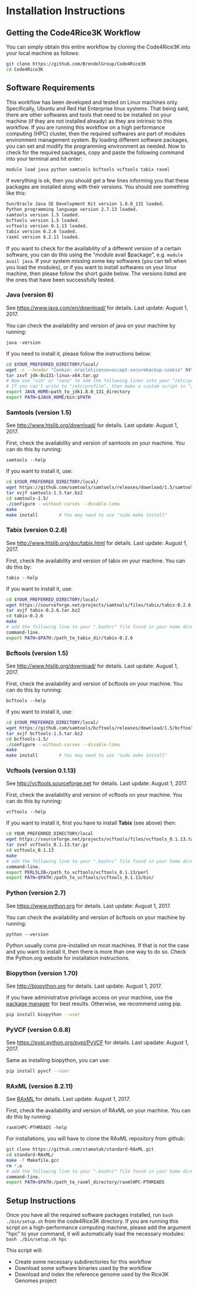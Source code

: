# Installation Instructions

## Getting the Code4Rice3K Workflow

You can simply obtain this entire workflow by cloning the Code4Rice3K into your local machine as follows:

```bash
git clone https://github.com/BrendelGroup/Code4Rice3K  
cd Code4Rice3K
```

## Software Requirements

This workflow has been developed and tested on Linux machines only. 
Specifically, Ubuntu and Red Hat Enterprise linux systems. 
That being said, there are other softwares and tools that need to be installed on your machine (if they are not installed already) as they are intrinsic to this workflow.
If you are running this workflow on a high performance computing (HPC) cluster, then the required softwares are part of modules environment management system.
By loading different software packages, you can set and modify the programming environment as needed. 
Now to check for the required packages, copy and paste the following command into your terminal and hit enter:
```bash
module load java python samtools bcftools vcftools tabix raxml
```
If everything is ok, then you should get a few lines informing you that these packages are installed along with their versions.
You should see something like this:
```bash
Sun/Oracle Java SE Development Kit version 1.8.0_131 loaded.
Python programming language version 2.7.13 loaded.
samtools version 1.5 loaded.
bcftools version 1.5 loaded.
vcftools version 0.1.13 loaded.
tabix version 0.2.6 loaded.
raxml version 8.2.11 loaded.
```
If you want to check for the availability of a different version of a certain software, you can do this using the "module avail $package", e.g. `module avail java`.
If your system missing some key softwares (you can tell when you load the modules), or if you want to install softwares on your linux machine, then please follow 
the short guide below. 
The versions listed are the ones that have been successfully tested.

### Java (version 8)
See https://www.java.com/en/download/ for details. Last update: August 1, 2017.

You can check the availability and version of java on your machine by running:

`java -version`

If you need to install it, please follow the instructions below:
```bash
cd $YOUR_PREFERRED_DIRECTORY/local/
wget -c --header "Cookie: oraclelicense=accept-securebackup-cookie" http://download.oracle.com/otn-pub/java/jdk/8u131-b11/d54c1d3a095b4ff2b6607d096fa80163/jdk-8u131-linux-x64.tar.gz
tar zxvf jdk-8u131-linux-x64.tar.gz
# Now use "vim" or "nano" to add the following lines into your "/etc/profile":
# If you can't write to "/etc/profile", then make a custom script in "/etc/profile.d/" and add:
export JAVA_HOME=path_to_jdk1.8.0_131_directory
export PATH=$JAVA_HOME/bin:$PATH
```

### Samtools (version 1.5)
See http://www.htslib.org/download/ for details. Last update: August 1, 2017.

First, check the availability and version of samtools on your machine. 
You can do this by running:

`samtools --help`

If you want to install it, use:
```bash
cd $YOUR_PREFERRED_DIRECTORY/local/  
wget https://github.com/samtools/samtools/releases/download/1.5/samtools-1.5.tar.bz2  
tar xvjf samtools-1.5.tar.bz2  
cd samtools-1.5/
./configure --without-curses --disable-lzma  
make  
make install		# You may need to use "sudo make install"
```

### Tabix (version 0.2.6)
See http://www.htslib.org/doc/tabix.html for details. Last update: August 1, 2017.

First, check the availability and version of tabix on your machine.
You can do this by:

`tabix --help`

If you want to install it, use:
```bash
cd $YOUR_PREFERRED_DIRECTORY/local/  
wget https://sourceforge.net/projects/samtools/files/tabix/tabix-0.2.6.tar.bz2  
tar xvjf tabix-0.2.6.tar.bz2
cd tabix-0.2.6
make
# add the following line to your ".bashrc" file found in your home directory, save your ".bashrc" file, and run "source .bashrc" in the 
command-line.
export PATH=$PATH:/path_to_tabix_dir/tabix-0.2.6
```

### Bcftools (version 1.5)
See http://www.htslib.org/download/ for details. Last update: August 1, 2017.

First, check the availability and version of bcftools on your machine. 
You can do this by running:

`bcftools --help`

If you want to install it, use:
```bash
cd $YOUR_PREFERRED_DIRECTORY/local/  
wget https://github.com/samtools/bcftools/releases/download/1.5/bcftools-1.5.tar.bz2  
tar xvjf bcftools-1.5.tar.bz2 
cd bcftools-1.5/
./configure --without-curses --disable-lzma    
make  
make install		# You may need to use "sudo make install"
```

### Vcftools (version 0.1.13)
See http://vcftools.sourceforge.net for details. Last update: August 1, 2017.

First, check the availability and version of vcftools on your machine. 
You can do this by running:

`vcftools --help`

If you want to install it, first you have to install **Tabix** (see above) then:
```bash
cd YOUR_PREFERRED_DIRECTORY/local  
wget https://sourceforge.net/projects/vcftools/files/vcftools_0.1.13.tar.gz  
tar zvxf vcftools_0.1.13.tar.gz
cd vcftools_0.1.13 
make
# add the following line to your ".bashrc" file found in your home directory, save your ".bashrc" file, and run "source .bashrc" in the 
command-line.
export PERL5LIB=/path_to_vcftools/vcftools_0.1.13/perl
export PATH=$PATH:/path_to_vcftools/vcftools_0.1.13/bin/
```

### Python (version 2.7)
See https://www.python.org for details. Last update: August 1, 2017.

You can check the availability and version of bcftools on your machine by running:

`python --version`

Python usually come pre-installed on most machines. 
If that is not the case and you want to install it, then there is more than one way to do so. Check the Python.org website for installation instructions. 

### Biopython (version 1.70)
See http://biopython.org for details. Last update: August 1, 2017.

If you have administrative privilage access on your machine, use the [package manager](http://biopython.org/wiki/Download#Packages) for best results. 
Otherwise, we recommend using pip.
```bash
pip install biopython --user
```

### PyVCF (version 0.6.8)
See https://pypi.python.org/pypi/PyVCF for details. Last upadate: August 1, 2017.

Same as installing biopython, you can use:
```bash
pip install pyvcf --user
```

### RAxML (version 8.2.11)
See [RAxML](https://sco.h-its.org/exelixis/web/software/raxml/index.html) for details. Last update: August 1, 2017.

First, check the availability and version of RAxML on your machine. 
You can do this by running:

`raxmlHPC-PTHREADS -help`

For installations, you will have to clone the RAxML repository from github:
```bash
git clone https://github.com/stamatak/standard-RAxML.git
cd standard-RAxML/
make -f Makefile.gcc
rm *.o
# add the following line to your ".bashrc" file found in your home directory, save your ".bashrc" file, and run "source .bashrc" in the 
command-line.
export PATH=$PATH:/path_to_raxml_directory/raxmlHPC-PTHREADS
```

## Setup Instructions

Once you have all the required software packages installed, run `bash ./bin/setup.sh` from the code4Rice3K directory.
If you are running this script on a high-performance computing machine, please add the argument "hpc" to your command, it will 
automatically load the necessary modules: `bash ./bin/setup.sh hpc`

This script will:
- Create some necessary subdirectories for this workflow
- Download some software binaries used by the workflow
- Download and index the reference genome used by the Rice3K Genomes project
